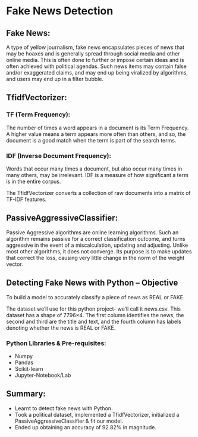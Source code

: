# Fake News Detection

## **Fake News:** 
A type of yellow journalism, fake news encapsulates pieces of news that may be hoaxes and is generally spread through social media and other online media. 
This is often done to further or impose certain ideas and is often achieved with political agendas. 
Such news items may contain false and/or exaggerated claims, and may end up being viralized by algorithms, and users may end up in a filter bubble.

## **TfidfVectorizer:**

### TF (Term Frequency): 
The number of times a word appears in a document is its Term Frequency. 
A higher value means a term appears more often than others, and so, the document is a good match when the term is part of the search terms.

### IDF (Inverse Document Frequency): 
Words that occur many times a document, but also occur many times in many others, may be irrelevant. IDF is a measure of how significant a term is in the entire corpus.

The TfidfVectorizer converts a collection of raw documents into a matrix of TF-IDF features.

## **PassiveAggressiveClassifier:**
Passive Aggressive algorithms are online learning algorithms. Such an algorithm remains passive for a correct classification outcome, and turns aggressive in the event of a miscalculation, updating and adjusting. Unlike most other algorithms, it does not converge. 
Its purpose is to make updates that correct the loss, causing very little change in the norm of the weight vector.

## Detecting Fake News with Python – Objective

To build a model to accurately classify a piece of news as REAL or FAKE. 

The dataset we’ll use for this python project- we’ll call it news.csv. This dataset has a shape of 7796×4. 
The first column identifies the news, the second and third are the title and text, and the fourth column has labels denoting whether the news is REAL or FAKE. 

### Python Libraries & Pre-requisites:
- Numpy
- Pandas
- Scikit-learn
- Jupyter-Notebook/Lab

## Summary:

- Learnt to detect fake news with Python. 
- Took a political dataset, implemented a TfidfVectorizer, initialized a PassiveAggressiveClassifier & fit our model. 
- Ended up obtaining an accuracy of 92.82% in magnitude.
